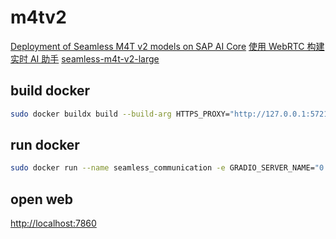 # m4tv2

[Deployment of Seamless M4T v2 models on SAP AI Core](https://community.sap.com/t5/technology-blog-posts-by-sap/deployment-of-seamless-m4t-v2-models-on-sap-ai-core/ba-p/13680013)
[使用 WebRTC 构建实时 AI 助手](https://aws.amazon.com/cn/blogs/china/building-a-real-time-ai-assistant-with-webrtc/)
[seamless-m4t-v2-large](https://huggingface.co/spaces/facebook/seamless-m4t-v2-large/blob/main/Dockerfile)

## build docker

```bash
sudo docker buildx build --build-arg HTTPS_PROXY="http://127.0.0.1:57217" -t snowlyg/seamless_communication .
```

## run docker
```bash
sudo docker run --name seamless_communication -e GRADIO_SERVER_NAME="0.0.0.0" -e HTTPS_PROXY="http://127.0.0.1:57217" -p 7860:7860 -d snowlyg/seamless_communication
```

## open web
[http://localhost:7860](http://localhost:7860)